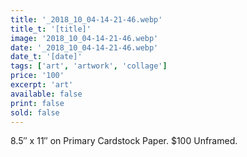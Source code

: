 ```yaml
---
title: '_2018_10_04-14-21-46.webp'
title_t: '[title]'
image: '2018_10_04-14-21-46.webp'
date: '_2018_10_04-14-21-46.webp'
date_t: '[date]'
tags: ['art', 'artwork', 'collage']
price: '100'
excerpt: 'art'
available: false
print: false
sold: false
---
```


8.5″ x 11″ on Primary Cardstock Paper.
\$100 Unframed.
